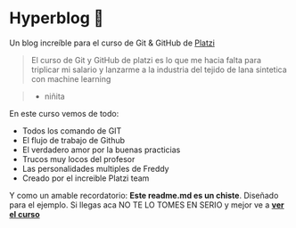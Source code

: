 # Hyperblog 💚
Un blog increíble para el curso de Git &amp; GitHub de [Platzi](https://platzi.com/ "Platzi")

>  El curso de Git y GitHub de platzi es lo que me hacia falta para triplicar mi salario y lanzarme a la industria del tejido de lana sintetica con machine learning 

> - niñita

En este curso vemos de todo:
* Todos los comando de GIT
* El flujo de trabajo de Github
* El verdadero amor por la buenas practicias
* Trucos muy locos del profesor
* Las personalidades multiples de Freddy
* Creado por el increible Platzi team

Y como un amable recordatorio: **Este readme.md es un chiste**. Diseñado para el ejemplo. Si llegas aca NO TE LO TOMES EN SERIO y mejor ve a [**ver el curso**](https://platzi.com/cursos/git-github/ "ver el curso")